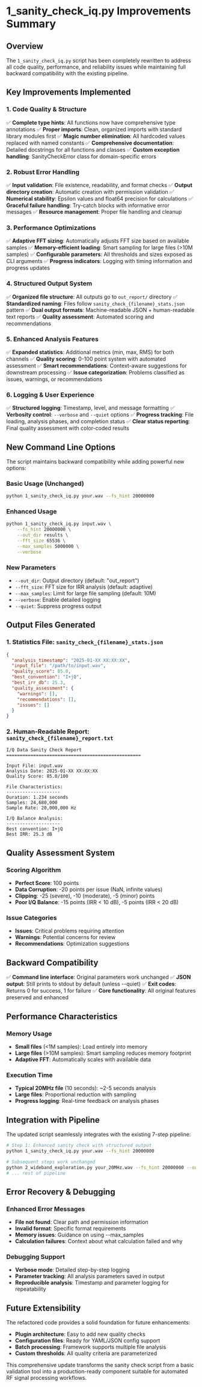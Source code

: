 # 1_sanity_check_iq.py Improvements Summary

## Overview
The `1_sanity_check_iq.py` script has been completely rewritten to address all code quality, performance, and reliability issues while maintaining full backward compatibility with the existing pipeline.

## Key Improvements Implemented

### 1. Code Quality & Structure
✅ **Complete type hints**: All functions now have comprehensive type annotations
✅ **Proper imports**: Clean, organized imports with standard library modules first
✅ **Magic number elimination**: All hardcoded values replaced with named constants
✅ **Comprehensive documentation**: Detailed docstrings for all functions and classes
✅ **Custom exception handling**: SanityCheckError class for domain-specific errors

### 2. Robust Error Handling
✅ **Input validation**: File existence, readability, and format checks
✅ **Output directory creation**: Automatic creation with permission validation
✅ **Numerical stability**: Epsilon values and float64 precision for calculations
✅ **Graceful failure handling**: Try-catch blocks with informative error messages
✅ **Resource management**: Proper file handling and cleanup

### 3. Performance Optimizations
✅ **Adaptive FFT sizing**: Automatically adjusts FFT size based on available samples
✅ **Memory-efficient loading**: Smart sampling for large files (>10M samples)
✅ **Configurable parameters**: All thresholds and sizes exposed as CLI arguments
✅ **Progress indicators**: Logging with timing information and progress updates

### 4. Structured Output System
✅ **Organized file structure**: All outputs go to `out_report/` directory
✅ **Standardized naming**: Files follow `sanity_check_{filename}_stats.json` pattern
✅ **Dual output formats**: Machine-readable JSON + human-readable text reports
✅ **Quality assessment**: Automated scoring and recommendations

### 5. Enhanced Analysis Features
✅ **Expanded statistics**: Additional metrics (min, max, RMS) for both channels
✅ **Quality scoring**: 0-100 point system with automated assessment
✅ **Smart recommendations**: Context-aware suggestions for downstream processing
✅ **Issue categorization**: Problems classified as issues, warnings, or recommendations

### 6. Logging & User Experience
✅ **Structured logging**: Timestamp, level, and message formatting
✅ **Verbosity control**: `--verbose` and `--quiet` options
✅ **Progress tracking**: File loading, analysis phases, and completion status
✅ **Clear status reporting**: Final quality assessment with color-coded results

## New Command Line Options

The script maintains backward compatibility while adding powerful new options:

### Basic Usage (Unchanged)
```bash
python 1_sanity_check_iq.py your.wav --fs_hint 20000000
```

### Enhanced Usage
```bash
python 1_sanity_check_iq.py input.wav \
    --fs_hint 20000000 \
    --out_dir results \
    --fft_size 65536 \
    --max_samples 5000000 \
    --verbose
```

### New Parameters
- `--out_dir`: Output directory (default: "out_report")
- `--fft_size`: FFT size for IRR analysis (default: adaptive)
- `--max_samples`: Limit for large file sampling (default: 10M)
- `--verbose`: Enable detailed logging
- `--quiet`: Suppress progress output

## Output Files Generated

### 1. Statistics File: `sanity_check_{filename}_stats.json`
```json
{
  "analysis_timestamp": "2025-01-XX XX:XX:XX",
  "input_file": "/path/to/input.wav",
  "quality_score": 85.0,
  "best_convention": "I+jQ",
  "best_irr_db": 25.3,
  "quality_assessment": {
    "warnings": [],
    "recommendations": [],
    "issues": []
  }
}
```

### 2. Human-Readable Report: `sanity_check_{filename}_report.txt`
```
I/Q Data Sanity Check Report
==================================================

Input File: input.wav
Analysis Date: 2025-01-XX XX:XX:XX
Quality Score: 85.0/100

File Characteristics:
--------------------
Duration: 1.234 seconds
Samples: 24,680,000
Sample Rate: 20,000,000 Hz

I/Q Balance Analysis:
--------------------
Best convention: I+jQ
Best IRR: 25.3 dB
```

## Quality Assessment System

### Scoring Algorithm
- **Perfect Score**: 100 points
- **Data Corruption**: -20 points per issue (NaN, infinite values)
- **Clipping**: -25 (severe), -10 (moderate), -5 (minor) points
- **Poor I/Q Balance**: -15 points (IRR < 10 dB), -5 points (IRR < 20 dB)

### Issue Categories
- **Issues**: Critical problems requiring attention
- **Warnings**: Potential concerns for review
- **Recommendations**: Optimization suggestions

## Backward Compatibility

✅ **Command line interface**: Original parameters work unchanged
✅ **JSON output**: Still prints to stdout by default (unless --quiet)
✅ **Exit codes**: Returns 0 for success, 1 for failure
✅ **Core functionality**: All original features preserved and enhanced

## Performance Characteristics

### Memory Usage
- **Small files** (<1M samples): Load entirely into memory
- **Large files** (>10M samples): Smart sampling reduces memory footprint
- **Adaptive FFT**: Automatically scales with available data

### Execution Time
- **Typical 20MHz file** (10 seconds): ~2-5 seconds analysis
- **Large files**: Proportional reduction with sampling
- **Progress logging**: Real-time feedback on analysis phases

## Integration with Pipeline

The updated script seamlessly integrates with the existing 7-step pipeline:

```bash
# Step 1: Enhanced sanity check with structured output
python 1_sanity_check_iq.py your.wav --fs_hint 20000000

# Subsequent steps work unchanged
python 2_wideband_exploration.py your_20MHz.wav --fs_hint 20000000 --out out_report
# ... rest of pipeline
```

## Error Recovery & Debugging

### Enhanced Error Messages
- **File not found**: Clear path and permission information
- **Invalid format**: Specific format requirements
- **Memory issues**: Guidance on using --max_samples
- **Calculation failures**: Context about what calculation failed and why

### Debugging Support
- **Verbose mode**: Detailed step-by-step logging
- **Parameter tracking**: All analysis parameters saved in output
- **Reproducible analysis**: Timestamp and parameter logging for repeatability

## Future Extensibility

The refactored code provides a solid foundation for future enhancements:

- **Plugin architecture**: Easy to add new quality checks
- **Configuration files**: Ready for YAML/JSON config support
- **Batch processing**: Framework supports multiple file analysis
- **Custom thresholds**: All quality criteria are parameterized

This comprehensive update transforms the sanity check script from a basic validation tool into a production-ready component suitable for automated RF signal processing workflows.